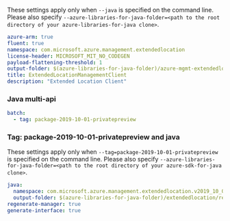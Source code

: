 
These settings apply only when `--java` is specified on the command line.
Please also specify `--azure-libraries-for-java-folder=<path to the root directory of your azure-libraries-for-java clone>`.

``` yaml $(java)
azure-arm: true
fluent: true
namespace: com.microsoft.azure.management.extendedlocation
license-header: MICROSOFT_MIT_NO_CODEGEN
payload-flattening-threshold: 1
output-folder: $(azure-libraries-for-java-folder)/azure-mgmt-extendedlocation
title: ExtendedLocationManagementClient
description: "Extended Location Client"
```

### Java multi-api

``` yaml $(java) && $(multiapi)
batch:
  - tag: package-2019-10-01-privatepreview
```

### Tag: package-2019-10-01-privatepreview and java

These settings apply only when `--tag=package-2019-10-01-privatepreview` is specified on the command line.
Please also specify `--azure-libraries-for-java-folder=<path to the root directory of your azure-sdk-for-java clone>`.

``` yaml $(tag) == 'package-2019-10-01-privatepreview' && $(java) && $(multiapi)
java:
  namespace: com.microsoft.azure.management.extendedlocation.v2019_10_01_privatepreview
  output-folder: $(azure-libraries-for-java-folder)/extendedlocation/resource-manager/v2019_10_01_privatepreview
regenerate-manager: true
generate-interface: true
```